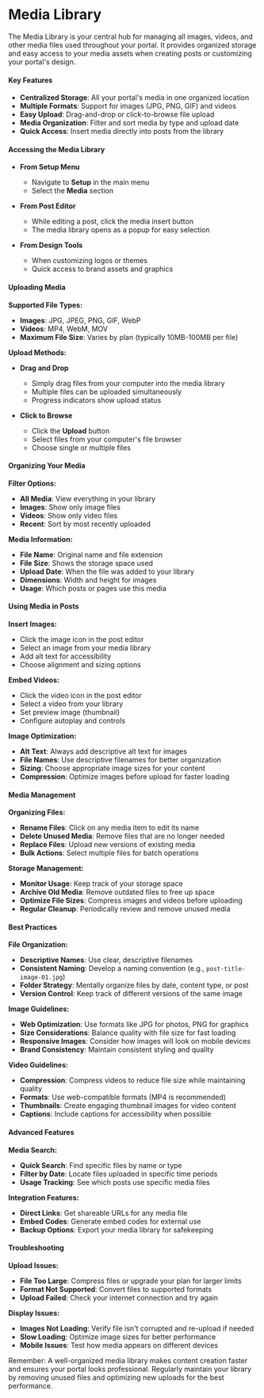 # Media Library

The Media Library is your central hub for managing all images, videos, and other media files used throughout your portal. It provides organized storage and easy access to your media assets when creating posts or customizing your portal's design.

#### Key Features

- **Centralized Storage**: All your portal's media in one organized location
- **Multiple Formats**: Support for images (JPG, PNG, GIF) and videos
- **Easy Upload**: Drag-and-drop or click-to-browse file upload
- **Media Organization**: Filter and sort media by type and upload date
- **Quick Access**: Insert media directly into posts from the library

#### Accessing the Media Library

- **From Setup Menu**

  - Navigate to **Setup** in the main menu
  - Select the **Media** section

- **From Post Editor**

  - While editing a post, click the media insert button
  - The media library opens as a popup for easy selection

- **From Design Tools**
  - When customizing logos or themes
  - Quick access to brand assets and graphics

#### Uploading Media

**Supported File Types:**

- **Images**: JPG, JPEG, PNG, GIF, WebP
- **Videos**: MP4, WebM, MOV
- **Maximum File Size**: Varies by plan (typically 10MB-100MB per file)

**Upload Methods:**

- **Drag and Drop**

  - Simply drag files from your computer into the media library
  - Multiple files can be uploaded simultaneously
  - Progress indicators show upload status

- **Click to Browse**
  - Click the **Upload** button
  - Select files from your computer's file browser
  - Choose single or multiple files

#### Organizing Your Media

**Filter Options:**

- **All Media**: View everything in your library
- **Images**: Show only image files
- **Videos**: Show only video files
- **Recent**: Sort by most recently uploaded

**Media Information:**

- **File Name**: Original name and file extension
- **File Size**: Shows the storage space used
- **Upload Date**: When the file was added to your library
- **Dimensions**: Width and height for images
- **Usage**: Which posts or pages use this media

#### Using Media in Posts

**Insert Images:**

- Click the image icon in the post editor
- Select an image from your media library
- Add alt text for accessibility
- Choose alignment and sizing options

**Embed Videos:**

- Click the video icon in the post editor
- Select a video from your library
- Set preview image (thumbnail)
- Configure autoplay and controls

**Image Optimization:**

- **Alt Text**: Always add descriptive alt text for images
- **File Names**: Use descriptive filenames for better organization
- **Sizing**: Choose appropriate image sizes for your content
- **Compression**: Optimize images before upload for faster loading

#### Media Management

**Organizing Files:**

- **Rename Files**: Click on any media item to edit its name
- **Delete Unused Media**: Remove files that are no longer needed
- **Replace Files**: Upload new versions of existing media
- **Bulk Actions**: Select multiple files for batch operations

**Storage Management:**

- **Monitor Usage**: Keep track of your storage space
- **Archive Old Media**: Remove outdated files to free up space
- **Optimize File Sizes**: Compress images and videos before uploading
- **Regular Cleanup**: Periodically review and remove unused media

#### Best Practices

**File Organization:**

- **Descriptive Names**: Use clear, descriptive filenames
- **Consistent Naming**: Develop a naming convention (e.g., `post-title-image-01.jpg`)
- **Folder Strategy**: Mentally organize files by date, content type, or post
- **Version Control**: Keep track of different versions of the same image

**Image Guidelines:**

- **Web Optimization**: Use formats like JPG for photos, PNG for graphics
- **Size Considerations**: Balance quality with file size for fast loading
- **Responsive Images**: Consider how images will look on mobile devices
- **Brand Consistency**: Maintain consistent styling and quality

**Video Guidelines:**

- **Compression**: Compress videos to reduce file size while maintaining quality
- **Formats**: Use web-compatible formats (MP4 is recommended)
- **Thumbnails**: Create engaging thumbnail images for video content
- **Captions**: Include captions for accessibility when possible

#### Advanced Features

**Media Search:**

- **Quick Search**: Find specific files by name or type
- **Filter by Date**: Locate files uploaded in specific time periods
- **Usage Tracking**: See which posts use specific media files

**Integration Features:**

- **Direct Links**: Get shareable URLs for any media file
- **Embed Codes**: Generate embed codes for external use
- **Backup Options**: Export your media library for safekeeping

#### Troubleshooting

**Upload Issues:**

- **File Too Large**: Compress files or upgrade your plan for larger limits
- **Format Not Supported**: Convert files to supported formats
- **Upload Failed**: Check your internet connection and try again

**Display Issues:**

- **Images Not Loading**: Verify file isn't corrupted and re-upload if needed
- **Slow Loading**: Optimize image sizes for better performance
- **Mobile Issues**: Test how media appears on different devices

Remember: A well-organized media library makes content creation faster and ensures your portal looks professional. Regularly maintain your library by removing unused files and optimizing new uploads for the best performance.
